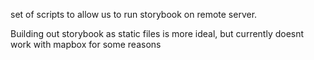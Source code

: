 set of scripts to allow us to run storybook on remote server.

Building out storybook as static files is more ideal, but currently doesnt work with mapbox for some reasons


